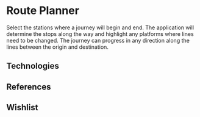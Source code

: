 # Route Planner
Select the stations where a journey will begin and end. The application will determine the stops along the way and highlight any platforms where lines need to be changed. The journey can progress in any direction along the lines between the origin and destination.

## Technologies

## References

## Wishlist